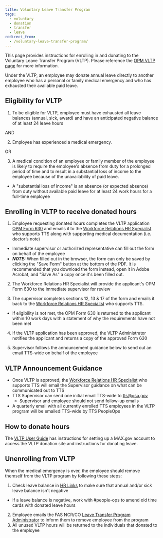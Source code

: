 ```yaml
---
title: Voluntary Leave Transfer Program
tags:
  - voluntary
  - donation
  - transfer
  - leave
redirect_from:
  - /voluntary-leave-transfer-program/
---
```


This page provides instructions for enrolling in and donating to the Voluntary Leave Transfer Program (VLTP). Please reference the [OPM VLTP page](https://www.opm.gov/policy-data-oversight/pay-leave/leave-administration/fact-sheets/voluntary-leave-transfer-program/) for more information.

Under the VLTP, an employee may donate annual leave directly to another employee who has a personal or family medical emergency and who has exhausted their available paid leave.

## Eligibility for VLTP

1. To be eligible for VLTP, employee must have exhausted all leave balances (annual, sick, award) and have an anticipated negative balance of at least 24 leave hours

AND

2. Employee has experienced a medical emergency.

OR

3. A medical condition of an employee or family member of the employee is likely to require the employee's absence from duty for a prolonged period of time and to result in a substantial loss of income to the employee because of the unavailability of paid leave.

- A "substantial loss of income" is an absence (or expected absence) from duty without available paid leave for at least 24 work hours for a full-time employee

## Enrolling in VLTP to receive donated hours

1. Employee requesting donated hours completes the VLTP application [OPM Form 630](https://www.opm.gov/forms/pdf_fill/opm630.pdf) and emails it to the [Workforce Relations HR Specialist](https://docs.google.com/document/d/15glvq9UakKUN8XTRTa6gRkhBHm2whhQyAGmf8ibTtBs/edit) who supports TTS along with supporting medical documentation (i.e. doctor’s note)

- Immediate supervisor or authorized representative can fill out the form on behalf of the employee
- **_NOTE:_** When filled out in the browser, the form can only be saved by clicking the "Save Form" button at the bottom of the PDF. It is recommended that you download the form instead, open it in Adobe Acrobat, and "Save As" a copy once it's been filled out.

2. The Workforce Relations HR Specialist will provide the applicant's OPM Form 630 to the immediate supervisor for review

3. The supervisor completes sections 12, 13 & 17 of the form and emails it back to the [Workforce Relations HR Specialist](https://docs.google.com/document/d/15glvq9UakKUN8XTRTa6gRkhBHm2whhQyAGmf8ibTtBs/edit) who supports TTS.

- If eligibility is not met, the OPM Form 630 is returned to the applicant within 10 work days with a statement of why the requirements have not been met

4. If the VLTP application has been approved, the VLTP Administrator notifies the applicant and returns a copy of the approved Form 630

5. Supervisor follows the announcement guidance below to send out an email TTS-wide on behalf of the employee

## VLTP Announcement Guidance

- Once VLTP is approved, the [Workforce Relations HR Specialist](https://docs.google.com/document/d/15glvq9UakKUN8XTRTa6gRkhBHm2whhQyAGmf8ibTtBs/edit) who supports TTS will email the Supervisor guidance on what can be communicated out to TTS
- TTS Supervisor can send one initial email TTS-wide to tts@gsa.gov
  - Supervisor and employee should not send follow-up emails
- A quarterly email with all currently enrolled TTS employees in the VLTP program will be emailed TTS-wide by TTS PeopleOps

## How to donate hours

The [VLTP User Guide](https://vltp.gsa.gov/pdf/UserGuide.pdf) has instructions for setting up a MAX.gov account to access the VLTP donation site and instructions for donating leave.

## Unenrolling from VLTP

When the medical emergency is over, the employee should remove themself from the VLTP program by following these steps:

1. Check leave balance in [HR Links](https://hrlinks.gsa.gov/) to make sure that annual and/or sick leave balance isn't negative

- If a leave balance is negative, work with #people-ops to amend old time cards with donated leave hours

2. Employee emails the FAS NCR/CO [Leave Transfer Program Administrator](https://insite.gsa.gov/topics/hr-pay-and-leave/pay-and-leave/leave/leave-transfer-contacts) to inform them to remove employee from the program
3. All unused VLTP hours will be returned to the individuals that donated to the employee
